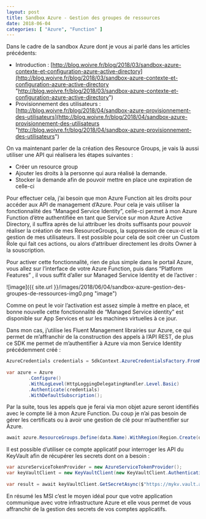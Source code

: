 ```yaml
---
layout: post
title: Sandbox Azure - Gestion des groupes de ressources
date: 2018-06-04
categories: [ "Azure", "Function" ]
---
```


Dans le cadre de la sandbox Azure dont je vous ai parlé dans les articles précédents:

*   Introduction : [http://blog.woivre.fr/blog/2018/03/sandbox-azure-contexte-et-configuration-azure-active-directory](http://blog.woivre.fr/blog/2018/03/sandbox-azure-contexte-et-configuration-azure-active-directory "http://blog.woivre.fr/blog/2018/03/sandbox-azure-contexte-et-configuration-azure-active-directory")
*   Provisionnement des utilisateurs : [http://blog.woivre.fr/blog/2018/04/sandbox-azure-provisionnement-des-utilisateurs](http://blog.woivre.fr/blog/2018/04/sandbox-azure-provisionnement-des-utilisateurs "http://blog.woivre.fr/blog/2018/04/sandbox-azure-provisionnement-des-utilisateurs")

On va maintenant parler de la création des Resource Groups, je vais là aussi utiliser une API qui réalisera les étapes suivantes :

*   Créer un resource group
*   Ajouter les droits à la personne qui aura réalisé la demande.
*   Stocker la demande afin de pouvoir mettre en place une expiration de celle-ci

Pour effectuer cela, j’ai besoin que mon Azure Function ait les droits pour accéder aux API de management d’Azure. Pour cela je vais utiliser la fonctionnalité des “Managed Service Identity”, celle-ci permet à mon Azure Function d’étre authentifiée en tant que Service sur mon Azure Active Directory, il suffira après de lui attribuer les droits suffisants pour pouvoir réaliser la création de mes ResourceGroups, la suppression de ceux-ci et la gestion de mes utilisateurs. Il est possible pour cela de soit créer un Custom Role qui fait ces actions, ou alors d’attribuer directement les droits Owner à la souscription.

  

Pour activer cette fonctionnalité, rien de plus simple dans le portail Azure, vous allez sur l’interface de votre Azure Function, puis dans “Platform Features” , il vous suffit d’aller sur Managed Service Identity et de l’activer :

  

![image]({{ site.url }}/images/2018/06/04/sandbox-azure-gestion-des-groupes-de-ressources-img0.png "image")

  

Comme on peut le voir l’activation est assez simple à mettre en place, et bonne nouvelle cette fonctionnalité de “Managed Service identity” est disponible sur App Services et sur les machines virtuelles à ce jour.

Dans mon cas, j’utilise les Fluent Management librairies sur Azure, ce qui permet de m’affranchir de la construction des appels à l’API REST, de plus ce SDK me permet de m’authentifier à Azure via mon Service Identity précédemment créé :

```csharp
AzureCredentials credentials = SdkContext.AzureCredentialsFactory.FromMSI(new MSILoginInformation(MSIResourceType.AppService), AzureEnvironment.AzureGlobalCloud);  
  
var azure = Azure  
        .Configure()  
        .WithLogLevel(HttpLoggingDelegatingHandler.Level.Basic)  
        .Authenticate(credentials)  
        .WithDefaultSubscription();
```

Par la suite, tous les appels que je ferai via mon objet azure seront identifiés avec le compte lié à mon Azure Function. Du coup je n’ai pas besoin de gérer les certificats ou à avoir une gestion de clé pour m’authentifier sur Azure.

```csharp
await azure.ResourceGroups.Define(data.Name).WithRegion(Region.Create(data.Location)).CreateAsync()
```
  

Il est possible d’utiliser ce compte applicatif pour interroger les API du KeyVault afin de récupérer les secrets dont on a besoin :

```csharp
var azureServiceTokenProvider = new AzureServiceTokenProvider();  
var keyVaultClient = new KeyVaultClient(new KeyVaultClient.AuthenticationCallback(azureServiceTokenProvider.KeyVaultTokenCallback));  
  
var result = await keyVaultClient.GetSecretAsync($"https://mykv.vault.azure.net/secrets/{secretKey}");
```
  

En résumé les MSI c’est le moyen idéal pour que votre application communique avec votre infrastructure Azure et elle vous permet de vous affranchir de la gestion des secrets de vos comptes applicatifs.